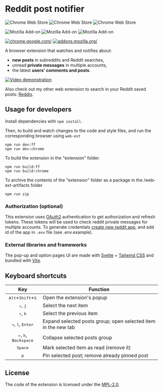 # Reddit post notifier

![Chrome Web Store](https://img.shields.io/chrome-web-store/v/hoolgoecmeegpbidbbcefgkjegdejibd)
![Chrome Web Store](https://img.shields.io/chrome-web-store/stars/hoolgoecmeegpbidbbcefgkjegdejibd)
![Chrome Web Store](https://img.shields.io/chrome-web-store/users/hoolgoecmeegpbidbbcefgkjegdejibd)

![Mozilla Add-on](https://img.shields.io/amo/v/reddit-post-notifier)
![Mozilla Add-on](https://img.shields.io/amo/stars/reddit-post-notifier)
![Mozilla Add-on](https://img.shields.io/amo/users/reddit-post-notifier)

[ ![chrome.google.com/](https://i.imgur.com/unvdmLG.png)](https://chrome.google.com/webstore/detail/reddit-post-notifier/hoolgoecmeegpbidbbcefgkjegdejibd)
[ ![addons.mozilla.org/](https://user-images.githubusercontent.com/1577569/225926070-baa9ed48-841c-4ce7-bf70-557f848eed23.png)](https://addons.mozilla.org/firefox/addon/reddit-post-notifier/)

A browser extension that watches and notifies about:

-   **new posts** in subreddits and Reddit searches,
-   unread **private messages** in multiple accounts,
-   the latest **users' comments and posts**.

[![Video demonstration](https://img.youtube.com/vi/PZ69Vljtrg8/0.jpg)](https://www.youtube.com/watch?v=PZ69Vljtrg8)

Also check out my other web extension to search in your Reddit saved posts: [Reddix](https://github.com/flytaly/reddix-extension).

## Usage for developers

Install dependencies with `npm install`.

Then, to build and watch changes to the code and style files, and run the corresponding browser using `web-ext`

    npm run dev:ff
    npm run dev:chrome

To build the extension in the "extension" folder.

    npm run build:ff
    npm run build:chrome

To archive the contents of the "extension" folder as a package in the /web-ext-artifacts folder

    npm run zip

### Authorization (optional)

This extension uses [OAuth2](https://github.com/reddit-archive/reddit/wiki/OAuth2) authentication to get authorization and refresh tokens. These tokens will be used to check reddit private messages for multiple accounts. To generate credentials [create new reddit app](https://www.reddit.com/prefs/apps/), and add id of the app in `.env` file (see .env.example).

### External libraries and frameworks

The pop-up and option pages UI are made with [Svelte](https://github.com/sveltejs/svelte) + [Tailwind CSS](https://tailwindcss.com/) and bundled with [Vite](https://github.com/vitejs/vite).

## Keyboard shortcuts

|                          Key                          | Function                                                       |
| :---------------------------------------------------: | -------------------------------------------------------------- |
|     <kbd>Alt</kbd>+<kbd>Shift</kbd>+<kbd>S</kbd>      | Open the extension's popup                                     |
|            <kbd>&darr;</kbd>, <kbd>j</kbd>            | Select the next item                                           |
|            <kbd>&uarr;</kbd>, <kbd>k</kbd>            | Select the previous item                                       |
|   <kbd>&rarr;</kbd>, <kbd>l</kbd>, <kbd>Enter</kbd>   | Expand selected posts group; open selected item in the new tab |
| <kbd>&larr;</kbd>, <kbd>h</kbd>, <kbd>Backspace</kbd> | Collapse selected posts group                                  |
|                   <kbd>Space</kbd>                    | Mark selected item as read (remove it)                         |
|                     <kbd>p</kbd>                      | Pin selected post; remove already pinned post                  |

## License

The code of the extension is licensed under the [MPL-2.0](LICENSE).
